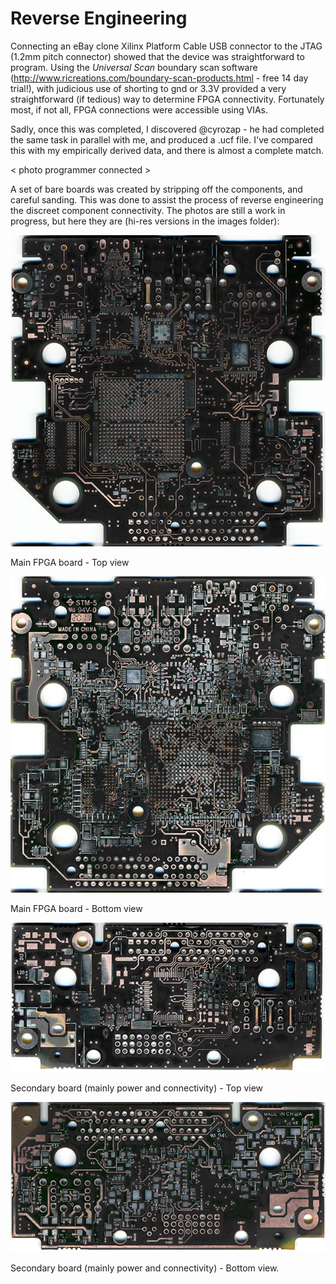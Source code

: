 # Reverse Engineering

Connecting an eBay clone Xilinx Platform Cable USB connector to the JTAG (1.2mm pitch connector) showed that the device was straightforward to program. Using the *Universal Scan* boundary scan software (http://www.ricreations.com/boundary-scan-products.html - free 14 day trial!), with judicious use of shorting to gnd or 3.3V provided a very straightforward (if tedious) way to determine FPGA connectivity. Fortunately most, if not all, FPGA connections were accessible using VIAs.

Sadly, once this was completed, I discovered @cyrozap - he had completed the same task in parallel with me, and produced a .ucf file. I've compared this with my empirically derived data, and there is almost a complete match.

< photo programmer connected >

A set of bare boards was created by stripping off the components, and careful sanding. This was done to assist the process of reverse engineering the discreet component connectivity. The photos are still a work in progress, but here they are (hi-res versions in the images folder):

![Board1 - Top](../images/img439_bare_b1_top_600.jpg)

Main FPGA board - Top view

![Board1 - Bottom](../images/img440_bare_b1_bottom_600.jpg)

Main FPGA board - Bottom view

![Board2 - Top](../images/img439_bare_b2_top_600.jpg)

Secondary board (mainly power and connectivity) - Top view

![Board2 - Bottom](../images/img440_bare_b2_bottom_600.jpg)

Secondary board (mainly power and connectivity) - Bottom view.

